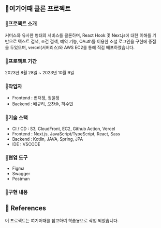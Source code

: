 ## 🏨여기어때 클론 프로젝트

### 🎯프로젝트 소개

커머스와 유사한 형태의 서비스를 클론하며, React Hook 및 Next.js에 대한 이해를 기반으로 텍스트 검색, 조건 검색, 예약 기능, OAuth를 이용한 소셜 로그인을 구현에 중점을 두었으며, vercel(서버리스)와 AWS EC2를 통해 직접 배포하였습니다.

### 🎯프로젝트 기간  

2023년 8월 28일 ~ 2023년 10월 9일

### 🎯작업자

-   Frontend : 변재정, 정윤정
-   Backend : 배규리, 오찬솔, 허수민

### 🎯기술 스택

-   CI / CD : S3, CloudFront, EC2, Github Action, Vercel
-   Frontend : Next.js, JavaScript/TypeScript, React, Sass
-   Backend : Kotlin, JAVA, Spring, JPA
-   IDE : VSCODE

### 🎯협업 도구

-   Figma
-   Swagger
-   Postman

### 🎯구현 내용

## 🎯 References

이 프로젝트는 여기어때를 참고하여 학습용으로 작업 되었습니다.

<!-- 이 프로젝트에서 사용된 모든 이미지는  (수정)에서 가져왔습니다. -->

